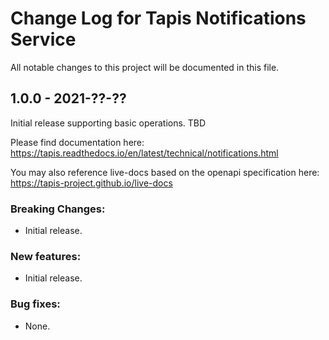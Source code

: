 # Change Log for Tapis Notifications Service

All notable changes to this project will be documented in this file.

## 1.0.0 - 2021-??-??

Initial release supporting basic operations. TBD

Please find documentation here:
https://tapis.readthedocs.io/en/latest/technical/notifications.html

You may also reference live-docs based on the openapi specification here:
https://tapis-project.github.io/live-docs

### Breaking Changes:
- Initial release.

### New features:
 - Initial release.

### Bug fixes:
- None.
